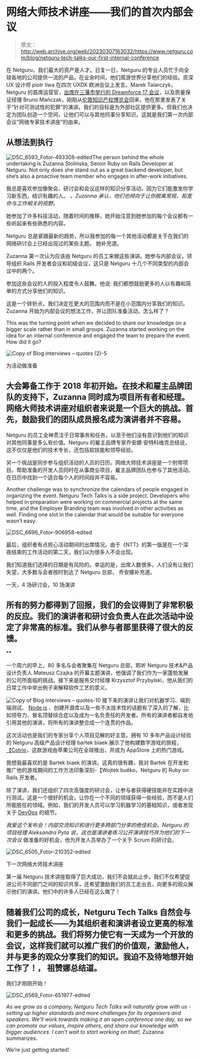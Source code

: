 # 网络大师技术讲座——我们的首次内部会议

> 原文：<http://web.archive.org/web/20230307163032/https://www.netguru.com/blog/netguru-tech-talks-our-first-internal-conference>

 在 Netguru，我们最大的资产是人才。日复一日，Netguru 的专业人员忙于向全球各地的公司提供一流的产品。在业余时间，他们周游世界分享他们的经验。资深 UX 设计师 piotr liwa 在四次 UXDX 欧洲会议上发言。Marek Talarczyk，Netguru 的首席运营官，[出席在三藩市举行的 Dreamforce 17 会议](http://web.archive.org/web/20221206184117/https://www.youtube.com/watch?v=AnL-EQw9VpQ)，以及质量保证经理 Bruno Mańczak，刚刚从[伦敦知识产权博览会](http://web.archive.org/web/20221206184117/https://www.ipexpoeurope.com/)回来，他在那里发表了关于“针对可测试性的犯罪”的演讲。我们的目标是为外部社区提供更多。但我们也决定为团队创造一个空间，让他们可以与其他同事分享知识。这就是我们第一次内部会议“网络专家技术讲座”的由来。

## 从想法到执行

![DSC_6593_Fotor-493308-edited](img/24fa0bed593d6e5133cf270fed4883af.png)The person behind the whole undertaking is Zuzanna Stolińska, Senior Ruby on Rails Developer at Netguru. Not only does she stand out as a great backend developer, but she’s also a proactive team member who engages in after-work initiatives.

我总是喜欢参加像聚会、研讨会和会议这样的知识分享活动，因为它们能激发你学习新东西，结识有趣的人。 *。Zuzanna 承认，他们也倾向于让你脱离常规，拓宽你与工作相关的视野。*

她参加了许多科技活动，随着时间的推移，她开始注意到她参加的每个会议都有一些听起来有些熟悉的内容。

Netguru 总是紧跟最新的趋势，所以我参加的每一个其他活动都是关于在我们的网络研讨会上已经出现过的某些主题。 她补充道。

Zuzanna 第一次认为应该由 Netguru 的员工来做这些演讲。她参与内部会议，领导组织 Rails 开发者会议和初级会议，这只是 Netguru 十几个不同类型的内部会议中的两个。

参加这些会议的人的投入程度令人鼓舞。他说: 我们都想鼓励更多的人以有趣和简单的方式分享他们的知识。

这是一个转折点，我们决定在更大的范围内而不是在小范围内分享我们的知识。Zuzanna 开始为内部会议的想法工作，并让团队准备活动。怎么样了？

This was the turning point when we decided to share our knowledge on a bigger scale rather than in small groups. Zuzanna started working on the idea for an internal conference and engaged the team to prepare the event. How did it go?

![Copy of Blog interviews – quotes (2)-5](img/d982ca1658a4bee016ac654bb688c2a2.png)

为活动做准备

## 大会筹备工作于 2018 年初开始。在技术和雇主品牌团队的支持下，Zuzanna 同时成为项目所有者和经理。网络大师技术讲座对组织者来说是一个巨大的挑战。首先，鼓励我们的团队成员报名成为演讲者并不容易。

Netguru 的员工全神贯注于日常事务和任务，以至于他们没有意识到他们的知识对其他同事是多么有价值。Netguru 的雇主品牌专家乔安娜·安特科维克总结说，这不仅仅是他们的技术专长，还包括软技能和领导经验。

另一个挑战是同步参与组织活动的人员的日历。网络大师技术讲座是一个附带项目。帮助准备的开发人员同时在从事商业项目，雇主品牌团队也参与了其他活动。在日历中找到一个适合每个人的时间段并不容易。

Another challenge was to synchronize the calendars of people engaged in organizing the event. Netguru Tech Talks is a side project. Developers who helped in preparation were working on commercial projects at the same time, and the Employer Branding team was involved in other activities as well. Finding one slot in the calendar that would be suitable for everyone wasn’t easy.

![DSC_6696_Fotor-906958-edited](img/38df9a887ecfde4acad43106f225e3f8.png)

最后，组织者有点担心活动期间的出席情况。由于《NTT》的第一版是在一个深夜结束的工作活动的第二天，我们以为很多人不会出现。

我们知道我们选择的日期是有风险的。幸运的是，出席人数很多。人们没有让我们失望，大多数与会者按时到达了 Netguru 总部， 乔安娜补充道。

一天，4 场研讨会，10 场演讲

## 所有的努力都得到了回报，我们的会议得到了非常积极的反应。我们的演讲者和研讨会负责人在此次活动中设定了非常高的标准。我们从参与者那里获得了很大的反馈。

**

一个周六的早上，80 多名与会者聚集在 Netguru 总部，聆听 Netguru 技术&产品设计负责人 Mateusz Czajka 的开幕主题演讲，他强调了我们作为一家蓬勃发展的公司所面临的挑战。接下来是服务交付经理 Krzysztof Przybylski，他从我们的日常工作中举出例子来解释软件工艺的意义。

![Copy of Blog interviews – quotes-10](img/14116b7a8b071ab9ca55bf9dfb0a99d3.png) 接下来的演讲让我们对机器学习、端到端测试、 [Node.js](/web/20221206184117/https://www.netguru.com/services/node-js-development) 、创建开源库以及一些不太技术性的话题有了深入的了解，比如领导力、冒名顶替综合症以及成为一名负责任的开发者。所有的演讲者都自发地引用其他的演讲，将所有的演讲整合成一个连贯的作品。

这次活动也是我们的专家分享个人项目见解的好主意。拥有 10 多年产品设计经验的 Netguru 高级产品设计经理 bartek biaek 展示了他构建数字游戏的旅程，[【Cotrio](http://web.archive.org/web/20221206184117/http://cotriogame.com/)，这款游戏由苹果公司在全球推出，并成为 AppStore 上的热门游戏。

我想我最喜欢的是 Bartek biaek 的演讲。这真的很有趣，我对 Bartek 在开发和推广他的游戏期间的工作方法印象深刻-【Wojtek buěko，Netguru 的 Ruby on Rails 开发者。

除了演讲，我们还组织了四次高强度的研讨会，让参与者获得硬技能并在实践中进行测试。这是一个很好的机会，让你在一个不同的领域获得一些经验，而不是人们所能胜任的领域。例如，我们的开发人员可以学习机器学习的基础知识，或者发现关于 [DevOps](/web/20221206184117/https://www.netguru.com/services/cloud-application-development) 的细节。

*我爱这个发布会！内部交流知识和进行更多跨部门分享的绝佳机会。Netguru 的项目经理 Aleksandra Pyta 说，这也是演讲者练习公开演讲技巧并为他们的下一次会议* 做准备的好机会，他为开发人员举办了一个关于 Scrum 的研讨会。

![DSC_6505_Fotor-210352-edited](img/bb22f695ed18bb6b5b104445f8b35806.png)

下一次网络大师技术讲座

第一届 Netguru 技术讲座取得了巨大成功，我们不会就此止步。我们不仅希望促进公司不同部门之间的知识共享，还希望激励我们的员工走出去，向更多的观众展示他们的演讲。他们中的许多人已经在这么做了！

## 随着我们公司的成长，Netguru Tech Talks 自然会与我们一起成长——为其组织者和演讲者设立更高的标准和更多的挑战。我们将努力使它有一天成为一个开放的会议，这样我们就可以推广我们的价值观，激励他人，并与更多的观众分享我们的知识。我迫不及待地想开始工作了！， 祖赞娜总结道。

我们才刚刚开始！

![DSC_6569_Fotor-651977-edited](img/126edea7e8a5d7b54f1ecc5820d9ec33.png)

*As we grow as a company, Netguru Tech Talks will naturally grow with us - setting up higher standards and more challenges for its organisers and speakers. We’ll work towards making it an open conference one day, so we can promote our values, inspire others, and share our knowledge with bigger audiences. I can’t wait to start working on that!,* Zuzanna summarizes.

We’re just getting started!